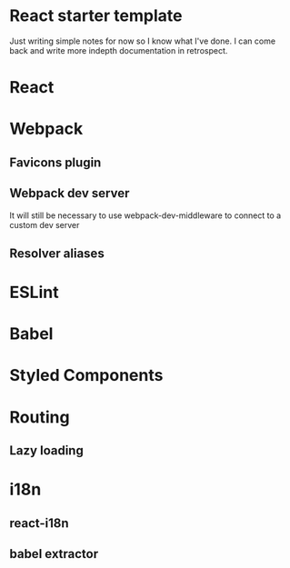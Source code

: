 # React starter template

Just writing simple notes for now so I know what I've done. I can come back and write more indepth documentation in retrospect.

# React

# Webpack

## Favicons plugin

## Webpack dev server

It will still be necessary to use webpack-dev-middleware to connect to a custom dev server

## Resolver aliases

# ESLint

# Babel

# Styled Components

# Routing

## Lazy loading

# i18n

## react-i18n

## babel extractor
